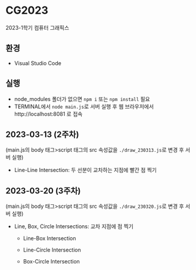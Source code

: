# CG2023
2023-1학기 컴퓨터 그래픽스

## 환경
* Visual Studio Code

## 실행
* node_modules 폴더가 없으면 `npm i` 또는 `npm install` 필요
* TERMINAL에서 `node main.js`로 서버 실행 후 웹 브라우저에서 http://localhost:8081 로 접속

## 2023-03-13 (2주차)
(main.js의 body 태그>script 태그의 src 속성값을 `./draw_230313.js`로 변경 후 서버 실행)

* Line-Line Intersection: 두 선분이 교차하는 지점에 빨간 점 찍기

## 2023-03-20 (3주차)
(main.js의 body 태그>script 태그의 src 속성값을 `./draw_230320.js`로 변경 후 서버 실행)

* Line, Box, Circle Intersections: 교차 지점에 점 찍기
  * Line-Box Intersection
  
  * Line-Circle Intersection
  
  * Box-Circle Intersection
